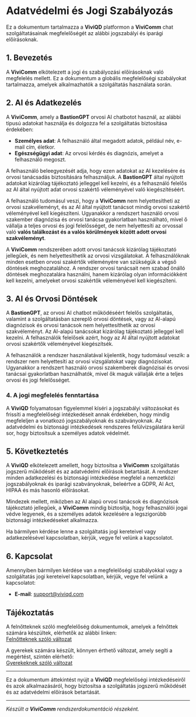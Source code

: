#  Adatvédelmi és Jogi Szabályozás

Ez a dokumentum tartalmazza a **ViviQD** platformon a **ViviComm** chat szolgáltatásainak megfelelőségét az alábbi jogszabályi és iparági előírásoknak.

## 1. Bevezetés

A **ViviComm** elkötelezett a jogi és szabályozási előírásoknak való megfelelés mellett. Ez a dokumentum a globális megfelelőségi szabályokat tartalmazza, amelyek alkalmazhatók a szolgáltatás használata során.

## 2. AI és Adatkezelés

A **ViviComm**, amely a **BastionGPT** orvosi AI chatbotot használ, az alábbi típusú adatokat használja és dolgozza fel a szolgáltatás biztosítása érdekében:

- **Személyes adat**: A felhasználó által megadott adatok, például név, e-mail cím, életkor.
- **Egészségügyi adat**: Az orvosi kérdés és diagnózis, amelyet a felhasználó megoszt.

A felhasználó beleegyezését adja, hogy ezen adatokat az AI kezelésére és orvosi tanácsadás biztosítására felhasználjuk. A **BastionGPT** által nyújtott adatokat kizárólag tájékoztató jelleggel kell kezelni, és a felhasználó felelős az AI által nyújtott adat orvosi szakértő véleményével való kiegészítéséért.

A felhasználó tudomásul veszi, hogy a **ViviComm** nem helyettesítheti az orvosi szakvéleményt, és az AI által nyújtott tanácsot mindig orvosi szakértő véleményével kell kiegészíteni. Ugyanakkor a rendszert használó orvosi szakember diagnózisa és orvosi tanácsa gyakorlatban használható, mivel ő vállalja a teljes orvosi és jogi felelősséget, de nem helyettesíti az orvossal való **valós találkozást és a valós körülmények között adott orvosi szakvéleményt**.

A **ViviComm** rendszerében adott orvosi tanácsok kizárólag tájékoztató jellegűek, és nem helyettesíthetik az orvosi vizsgálatokat. A felhasználóknak minden esetben orvosi szakértők véleményére van szükségük a végső döntések meghozatalához. A rendszer orvosi tanácsait nem szabad önálló döntések meghozatalára használni, hanem kizárólag olyan információkként kell kezelni, amelyeket orvosi szakértők véleményével kell kiegészíteni.

## 3. AI és Orvosi Döntések

A **BastionGPT**, az orvosi AI chatbot működéséért felelős szolgáltatás, valamint a szolgáltatásban szereplő orvosi döntések, vagy az AI-alapú diagnózisok és orvosi tanácsok nem helyettesíthetik az orvosi szakvéleményt. Az AI-alapú tanácsokat kizárólag tájékoztató jelleggel kell kezelni. A felhasználók felelősek azért, hogy az AI által nyújtott adatokat orvosi szakértők véleményével kiegészítsék.

A felhasználók a rendszer használatával kijelentik, hogy tudomásul veszik: a rendszer nem helyettesíti az orvosi vizsgálatokat vagy diagnózisokat. Ugyanakkor a rendszert használó orvosi szakemberek diagnózisai és orvosi tanácsai gyakorlatban használhatók, mivel ők maguk vállalják érte a teljes orvosi és jogi felelősséget.

### 4. **A jogi megfelelés fenntartása**

A **ViviQD** folyamatosan figyelemmel kíséri a jogszabályi változásokat és frissíti a megfelelőségi intézkedéseit annak érdekében, hogy mindig megfeleljen a vonatkozó jogszabályoknak és szabványoknak. Az adatvédelmi és biztonsági intézkedések rendszeres felülvizsgálatára kerül sor, hogy biztosítsuk a személyes adatok védelmét.

## 5. Következtetés

A **ViviQD** elkötelezett amellett, hogy biztosítsa a **ViviComm** szolgáltatás jogszerű működését és az adatvédelmi előírások betartását. A rendszer minden adatkezelési és biztonsági intézkedése megfelel a nemzetközi jogszabályoknak és iparági szabványoknak, beleértve a GDPR, AI Act, HIPAA és más hasonló előírásokat.

Mindezek mellett, miközben az AI alapú orvosi tanácsok és diagnózisok tájékoztató jellegűek, a **ViviComm** mindig biztosítja, hogy felhasználói jogai védve legyenek, és a személyes adatok kezelésére a legszigorúbb biztonsági intézkedéseket alkalmazza.

Ha bármilyen kérdése lenne a szolgáltatás jogi kereteivel vagy adatkezelésével kapcsolatban, kérjük, vegye fel velünk a kapcsolatot.

## 6. Kapcsolat

Amennyiben bármilyen kérdése van a megfelelőségi szabályokkal vagy a szolgáltatás jogi kereteivel kapcsolatban, kérjük, vegye fel velünk a kapcsolatot:

- **E-mail**: [support@viviqd.com](mailto:support@viviqd.com)

## Tájékoztatás

A felnőtteknek szóló megfelelőség dokumentumok, amelyek a felnőttek számára készültek, elérhetők az alábbi linken:  
[Felnőtteknek szóló változat](./adult/index.md)

A gyerekek számára készült, könnyen érthető változat, amely segíti a megértést, szintén elérhető:  
[Gyerekeknek szóló változat](./easy/index.md)

---

Ez a dokumentum áttekintést nyújt a **ViviQD** megfelelőségi intézkedéseiről és azok alkalmazásáról, hogy biztosítsa a szolgáltatás jogszerű működését és az adatvédelmi előírások betartását.

---

*Készült a **ViviComm** rendszerdokumentáció részeként.*
